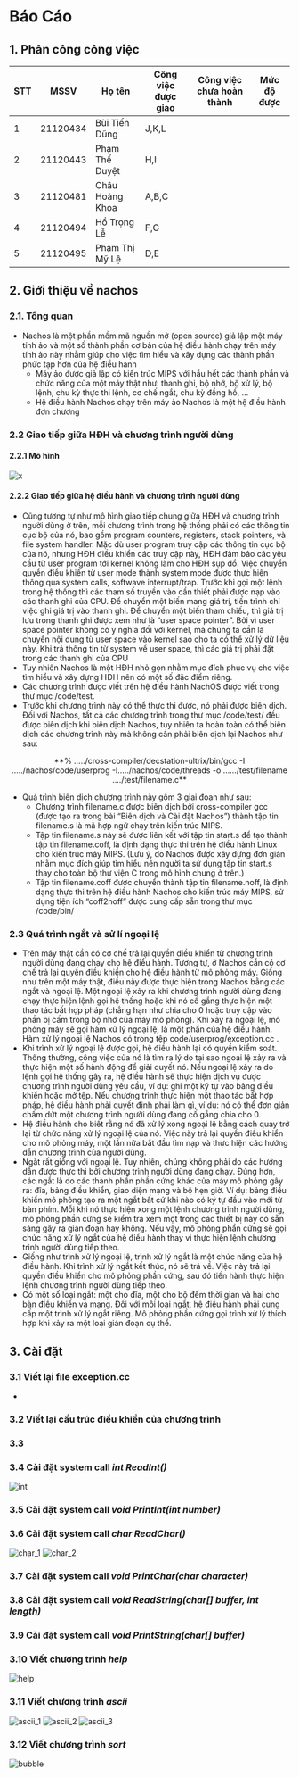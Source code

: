 # Báo Cáo
## 1. Phân công công việc
|STT|MSSV|Họ tên|Công việc được giao|Công việc chưa hoàn thành|Mức độ được|
|---|-----|-------|-----|-----------|-------|
|1|21120434|Bùi Tiến Dũng|J,K,L
|2|21120443|Phạm Thế Duyệt|H,I
|3|21120481|Châu Hoàng Khoa|A,B,C
|4|21120494|Hồ Trọng Lễ|F,G
|5|21120495|Phạm Thị Mỹ Lệ|D,E

 ## 2. Giới thiệu về nachos
 ### 2.1. Tổng quan

 - Nachos là một phần mềm mã nguồn mở (open source) giả lập một máy tính ảo và một số thành phần cơ bản của hệ điều hành chạy trên máy tính ảo này nhằm giúp cho việc tìm hiểu và xây dựng các thành phần phức tạp hơn của hệ điều hành
   - Máy ảo được giả lập có kiến trúc MIPS với hầu hết các thành phần
       và chức năng của một máy thật như: thanh ghi, bộ nhớ, bộ xử lý,
       bộ lệnh, chu kỳ thực thi lệnh, cơ chế ngắt, chu kỳ đồng hồ, …
    - Hệ điều hành Nachos chạy trên máy ảo Nachos là một hệ điều hành đơn chương
       
### 2.2 Giao tiếp giữa HĐH và chương trình người dùng
#### 2.2.1 Mô hình
![x](.\Anh\Anh2.png)
#### 2.2.2 Giao tiếp giữa hệ điều hành và chương trình người dùng
- Cũng tương tự như mô hình giao tiếp chung giữa HĐH và chương trình người dùng ở trên, mỗi chương trình trong hệ thống phải có các thông tin cục bộ của nó, bao gồm program counters, registers, stack pointers, và file system handler. Mặc dù user program truy cập các thông tin cục bộ của nó, nhưng HĐH điều khiển các truy cập này, HĐH đảm bảo các yêu cầu từ user program tới kernel không làm cho HĐH sụp đổ. Việc chuyển quyền điều khiển từ user mode thành system mode được thực hiện thông qua system calls, softwave interrupt/trap. Trước khi gọi một lệnh trong hệ thống thì các tham số truyền vào cần thiết phải được nạp vào các thanh ghi của CPU. Để chuyển một biến mang giá trị, tiến trình chỉ việc ghi giá trị vào thanh ghi. Để chuyển một biến tham chiếu, thì giá trị lưu trong thanh ghi được xem như là “user space pointer”. Bởi vì user space pointer không có y nghĩa đối với kernel, mà chúng ta cần là chuyển nội dung từ user space vào kernel sao cho ta có thể xử lý dữ liệu này. Khi trả thông tin từ system về user space, thì các giá trị phải đặt trong các thanh ghi của CPU
- Tuy nhiên Nachos là một HĐH nhỏ gọn nhằm mục đích phục vụ cho việc
   tìm hiểu và xây dựng HĐH nên có một số đặc điểm riêng.
- Các chương trình được viết trên hệ điều hành NachOS được viết trong
   thư mục /code/test.
- Trước khi chương trình này có thể thực thi được, nó phải được biên
   dịch. Đối với Nachos, tất cả các chương trình trong thư mục
   /code/test/ đều được biên dịch khi biên dịch Nachos, tuy nhiên ta
   hoàn toàn có thể biên dịch các chương trình này mà không cần phải
   biên dịch lại Nachos như sau:


<p align="center">
**% …../cross-compiler/decstation-ultrix/bin/gcc -I …../nachos/code/userprog -I…../nachos/code/threads -o ……/test/filename …./test/filename.c**
</p>

- Quá trình biên dịch chương trình này gồm 3 giai đoạn như sau:
  + Chương trình filename.c được biên dịch bởi cross-compiler gcc (được tạo ra trong bài “Biên dịch và Cài đặt Nachos”) thành tập tin filename.s là mã hợp ngữ chạy trên kiến trúc MIPS.
  + Tập tin filename.s này sẽ được liên kết với tập tin start.s để tạo thành tập tin filename.coff, là định dạng thực thi trên hệ điều hành Linux cho kiến trúc máy MIPS. (Lưu ý, do Nachos được xây dựng đơn giản nhằm mục đích giúp tìm hiểu nên người ta sử dụng tập tin start.s thay cho toàn bộ thư viện C trong mô hình chung ở trên.)
  + Tập tin filename.coff được chuyển thành tập tin filename.noff, là định dạng thực thi trên hệ điều hành Nachos cho kiến trúc máy MIPS, sử dụng tiện ích “coff2noff” được cung cấp sẵn trong thư mục /code/bin/




 ### 2.3 Quá trình ngắt và sử lí ngoại lệ
-	Trên máy thật cần có cơ chế trả lại quyền điều khiển từ chương trình người dùng đang chạy cho hệ điều hành. Tương tự, ở Nachos cần có cơ chế trả lại quyền điều khiển cho hệ điều hành từ mô phỏng máy. Giống như trên một máy thật, điều này được thực hiện trong Nachos bằng các ngắt và ngoại lệ. Một ngoại lệ xảy ra khi chương trình người dùng đang chạy thực hiện lệnh gọi hệ thống hoặc khi nó cố gắng thực hiện một thao tác bất hợp pháp (chẳng hạn như chia cho 0 hoặc truy cập vào phần bị cấm trong bộ nhớ của máy mô phỏng). Khi xảy ra ngoại lệ, mô phỏng máy sẽ gọi hàm xử lý ngoại lệ, là một phần của hệ điều hành. Hàm xử lý ngoại lệ Nachos có trong tệp code/userprog/exception.cc .
-	Khi trình xử lý ngoại lệ được gọi, hệ điều hành lại có quyền kiểm soát. Thông thường, công việc của nó là tìm ra lý do tại sao ngoại lệ xảy ra và thực hiện một số hành động để giải quyết nó. Nếu ngoại lệ xảy ra do lệnh gọi hệ thống gây ra, hệ điều hành sẽ thực hiện dịch vụ được chương trình người dùng yêu cầu, ví dụ: ghi một ký tự vào bảng điều khiển hoặc mở tệp. Nếu chương trình thực hiện một thao tác bất hợp pháp, hệ điều hành phải quyết định phải làm gì, ví dụ: nó có thể đơn giản chấm dứt một chương trình người dùng đang cố gắng chia cho 0.
-	Hệ điều hành cho biết rằng nó đã xử lý xong ngoại lệ bằng cách quay trở lại từ chức năng xử lý ngoại lệ của nó. Việc này trả lại quyền điều khiển cho mô phỏng máy, một lần nữa bắt đầu tìm nạp và thực hiện các hướng dẫn chương trình của người dùng.
-	Ngắt rất giống với ngoại lệ. Tuy nhiên, chúng không phải do các hướng dẫn được thực thi bởi chương trình người dùng đang chạy. Đúng hơn, các ngắt là do các thành phần phần cứng khác của máy mô phỏng gây ra: đĩa, bảng điều khiển, giao diện mạng và bộ hẹn giờ. Ví dụ: bảng điều khiển mô phỏng tạo ra một ngắt bất cứ khi nào có ký tự đầu vào mới từ bàn phím. Mỗi khi nó thực hiện xong một lệnh chương trình người dùng, mô phỏng phần cứng sẽ kiểm tra xem một trong các thiết bị này có sẵn sàng gây ra gián đoạn hay không. Nếu vậy, mô phỏng phần cứng sẽ gọi chức năng xử lý ngắt của hệ điều hành thay vì thực hiện lệnh chương trình người dùng tiếp theo.
-	Giống như trình xử lý ngoại lệ, trình xử lý ngắt là một chức năng của hệ điều hành. Khi trình xử lý ngắt kết thúc, nó sẽ trả về. Việc này trả lại quyền điều khiển cho mô phỏng phần cứng, sau đó tiến hành thực hiện lệnh chương trình người dùng tiếp theo.
-	Có một số loại ngắt: một cho đĩa, một cho bộ đếm thời gian và hai cho bàn điều khiển và mạng. Đối với mỗi loại ngắt, hệ điều hành phải cung cấp một trình xử lý ngắt riêng. Mô phỏng phần cứng gọi trình xử lý thích hợp khi xảy ra một loại gián đoạn cụ thể.

  ## 3. Cài đặt
  ### 3.1 Viết lại file exception.cc
  - 
  ### 3.2 Viết lại cấu trúc điều khiển của chương trình
  ### 3.3 
  ### 3.4 Cài đặt system call *int ReadInt()*
  ![int](.\Anh\int.png)
  ### 3.5 Cài đặt system call *void PrintInt(int number)*
  ### 3.6 Cài đặt system call *char ReadChar()*
  ![char_1](.\Anh\char_1.png)
  ![char_2](.\Anh\char_2.png)
  ### 3.7 Cài đặt system call *void PrintChar(char character)*
  ### 3.8 Cài đặt system call *void ReadString(char[] buffer, int length)*
  ### 3.9 Cài đặt system call *void PrintString(char[] buffer)*
  ### 3.10 Viết chương trình *help*
  ![help](.\Anh\help.png)
  ### 3.11 Viết chương trình *ascii*
  ![ascii_1](.\Anh\Ascii_1.png)
  ![ascii_2](.\Anh\Ascii_2.png)
  ![ascii_3](.\Anh\Ascii_3.png)
  ### 3.12 Viết chương trình *sort*
  ![bubble](.\Anh\bubble.png)
  
  
  
  

